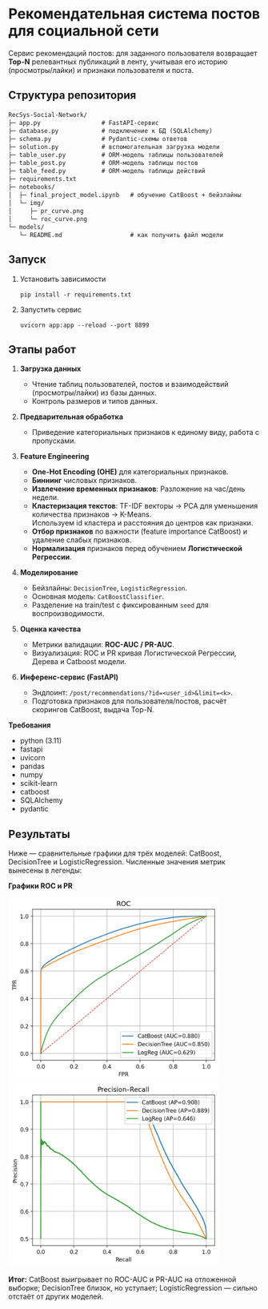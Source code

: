 # Рекомендательная система постов для социальной сети
Сервис рекомендаций постов: для заданного пользователя возвращает **Top-N** релевантных публикаций в ленту, учитывая его историю (просмотры/лайки) и признаки пользователя и поста.
## Структура репозитория
```
RecSys-Social-Network/
├─ app.py                 # FastAPI-сервис
├─ database.py            # подключение к БД (SQLAlchemy)
├─ schema.py              # Pydantic-схемы ответов
├─ solution.py            # вспомогательная загрузка модели
├─ table_user.py          # ORM-модель таблицы пользователей
├─ table_post.py          # ORM-модель таблицы постов
├─ table_feed.py          # ORM-модель таблицы действий
├─ requirements.txt
├─ notebooks/
│  ├─ final_project_model.ipynb   # обучение CatBoost + бейзлайны
│  └─ img/
│     ├─ pr_curve.png
│     └─ roc_curve.png
└─ models/
   └─ README.md                   # как получить файл модели
```
## Запуск
1. Установить зависимости
    ```
   pip install -r requirements.txt
3. Запустить сервис
      ```
      uvicorn app:app --reload --port 8899
## Этапы работ

1. **Загрузка данных**
   - Чтение таблиц пользователей, постов и взаимодействий (просмотры/лайки) из базы данных.
   - Контроль размеров и типов данных.

2. **Предварительная обработка**
   - Приведение категориальных признаков к единому виду, работа с пропусками.

3. **Feature Engineering**
   - **One-Hot Encoding (OHE)** для категориальных признаков.
   - **Биннинг** числовых признаков.
   - **Извлечение временных признаков**: Разложение на час/день недели.
   - **Кластеризация текстов**: TF-IDF векторы → PCA для уменьшения количества признаков → K-Means.  
       Используем id кластера и расстояния до центров как признаки.
   - **Отбор признаков** по важности (feature importance CatBoost) и удаление слабых признаков.
   - **Нормализация** признаков перед обучением **Логистической Регрессии**.

4. **Моделирование**
   - Бейзлайны: `DecisionTree`, `LogisticRegression`.
   - Основная модель: `CatBoostClassifier`.
   - Разделение на train/test с фиксированным `seed` для воспроизводимости.

5. **Оценка качества**
   - Метрики валидации: **ROC-AUC / PR-AUC**.
   - Визуализация: ROC и PR кривая Логистической Регрессии, Дерева и Catboost модели.

6. **Инференс-сервис (FastAPI)**
   - Эндпоинт: `/post/recommendations/?id=<user_id>&limit=<k>`.
   - Подготовка признаков для пользователя/постов, расчёт скорингов CatBoost, выдача Top-N.
   
**Требования**

- python (3.11)
- fastapi
- uvicorn
- pandas
- numpy
- scikit-learn
- catboost
- SQLAlchemy
- pydantic

## Результаты

Ниже — сравнительные графики для трёх моделей: CatBoost, DecisionTree и LogisticRegression.
Численные значения метрик вынесены в легенды:

**Графики ROC и PR**

<img src="notebooks/img/roc_curve.png" alt="ROC curves" width="420" /> <img src="notebooks/img/pr_curve.png" alt="PR curves" width="420" />

**Итог:** CatBoost выигрывает по ROC-AUC и PR-AUC на отложенной выборке; DecisionTree близок, но уступает; LogisticRegression — сильно отстаёт от других моделей.
